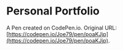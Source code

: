 # Personal Portfolio

A Pen created on CodePen.io. Original URL: [https://codepen.io/Joe79/pen/poaKJjp](https://codepen.io/Joe79/pen/poaKJjp).

